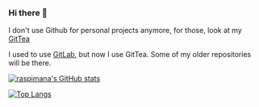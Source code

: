### Hi there 👋

I don't use Github for personal projects anymore, for those, look at my [GitTea](https://codeberg.org/raspimana)

I used to use [GitLab](https://www.gitlab.com/raspimana), but now I use GitTea. Some of my older repositories will be there.

[![raspimana's GitHub stats](https://github-readme-stats.vercel.app/api?username=raspimana&show_icons=true&theme=onedark)](#)

[![Top Langs](https://github-readme-stats.vercel.app/api/top-langs/?username=raspimana&theme=onedark&layout=compact)](https://youtu.be/cSQTZoZPJzs)

<!--
Yes, I keep this in. Shut up.
**raspimana/raspimana** is a ✨ _special_ ✨ repository because its `README.md` (this file) appears on your GitHub profile.

Here are some ideas to get you started:

- 🔭 I’m currently working on ...
- 🌱 I’m currently learning ...
- 👯 I’m looking to collaborate on ...
- 🤔 I’m looking for help with ...
- 💬 Ask me about ...
- 📫 How to reach me: ...
- 😄 Pronouns: ...
- ⚡ Fun fact: ...
-->
